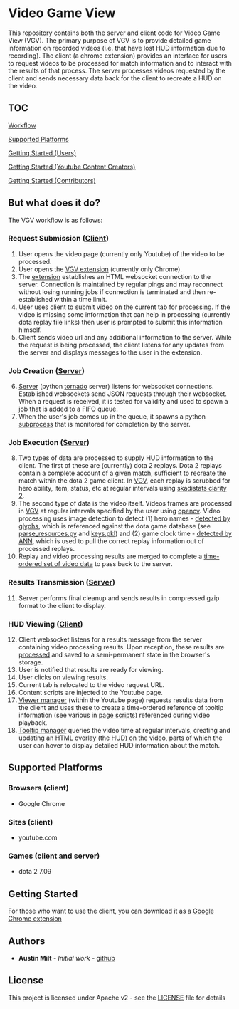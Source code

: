 # Video Game View

This repository contains both the server and client code for Video Game View (VGV). The primary purpose of VGV is to provide detailed game information on recorded videos (i.e. that have lost HUD information due to recording). The client (a chrome extension) provides an interface for users to request videos to be processed for match information and to interact with the results of that process. The server processes videos requested by the client and sends necessary data back for the client to recreate a HUD on the video.

## TOC
[Workflow](#but-what-does-it-do?)

[Supported Platforms](#supported-platforms)

[Getting Started (Users)](#getting-started)

[Getting Started (Youtube Content Creators)](#getting-started)

[Getting Started (Contributors)](#getting-started)

## But what does it do?
The VGV workflow is as follows:

### Request Submission ([Client](client/deployment/chrome))
1. User opens the video page (currently only Youtube) of the video to be processed.
2. User opens the [VGV extension](client/deployment/chrome/popup/scripts/popup.js) (currently only Chrome).
3. The [extension](client/deployment/chrome/background/websocket_client.js) establishes an HTML websocket connection to the server. Connection is maintained by regular pings and may reconnect without losing running jobs if connection is terminated and then re-established within a time limit.
4. User uses client to submit video on the current tab for processing. If the video is missing some information that can help in processing (currently dota replay file links) then user is prompted to submit this information himself.
5. Client sends video url and any additional information to the server. While the request is being processed, the client listens for any updates from the server and displays messages to the user in the extension.

### Job Creation ([Server](server))
6. [Server](server/deployment/server.py) (python [tornado](http://www.tornadoweb.org/en/stable/) server) listens for websocket connections. Established websockets send JSON requests through their websocket. When a request is received, it is tested for validity and used to spawn a job that is added to a FIFO queue.
7. When the user's job comes up in the queue, it spawns a python [subprocess](server/deployment/jobs/jobs_tornado.py) that is monitored for completion by the server.

### Job Execution ([Server](server))
8. Two types of data are processed to supply HUD information to the client. The first of these are (currently) dota 2 replays. Dota 2 replays contain a complete account of a given match, sufficient to recreate the match within the dota 2 game client. In [VGV](server/replay_processing/src/ReplayParser.java), each replay is scrubbed for hero ability, item, status, etc at regular intervals using [skadistats clarity 2](https://github.com/skadistats/clarity). 
9. The second type of data is the video itself. Videos frames are processed in [VGV](server/video_processing/src/video/VideoParser.java) at regular intervals specified by the user using [opencv](https://opencv.org/). Video processing uses image detection to detect (1) hero names - [detected by glyphs](server/video_processing/src/training/trainers/NameTrainerAvgImg.java), which is referenced against the dota game database (see [parse_resources.py](server/deployment/utilities/parse_resources.py) and [keys.pkl](server/deployment/resources)) and (2) game clock time - [detected by ANN](server/video_processing/src/training/trainers/ClockTrainerDigitANN.java), which is used to pull the correct replay information out of processed replays.
10. Replay and video processing results are merged to complete a [time-ordered set of video data](server/deployment/jobs/jobs.py) to pass back to the server.

### Results Transmission ([Server](server))
11. Server performs final cleanup and sends results in compressed gzip format to the client to display.

### HUD Viewing ([Client](client/deployment/chrome))
12. Client websocket listens for a results message from the server containing video processing results. Upon reception, these results are [processed](client/deployment/chrome/background/websocket_client.js) and saved to a semi-permanent state in the browser's storage.
13. User is notified that results are ready for viewing.
14. User clicks on viewing results.
15. Current tab is relocated to the video request URL.
16. Content scripts are injected to the Youtube page.
17. [Viewer manager](client/deployment/chrome/page/scripts/master.js) (within the Youtube page) requests results data from the client and uses these to create a time-ordered reference of tooltip information (see various in [page scripts](client/deployment/chrome/page/scripts)) referenced during video playback.
18. [Tooltip manager](client/deployment/chrome/page/scripts/tooltip_manager.js) queries the video time at regular intervals, creating and updating an HTML overlay (the HUD) on the video, parts of which the user can hover to display detailed HUD information about the match.

## Supported Platforms
### Browsers (client)
* Google Chrome

### Sites (client)
* youtube.com

### Games (client and server)
* dota 2 7.09


## Getting Started

For those who want to use the client, you can download it as a [Google Chrome extension](www.videogameview.com)


## Authors

* **Austin Milt** - *Initial work* - [github](https://github.com/austinmilt)

## License

This project is licensed under Apache v2 - see the [LICENSE](LICENSE) file for details